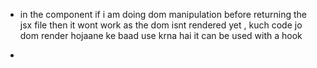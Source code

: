 - in the component if i am doing dom manipulation before returning the jsx file then it wont work as the dom isnt rendered yet , kuch code jo dom render hojaane ke baad use krna hai it can be used with a hook

- 